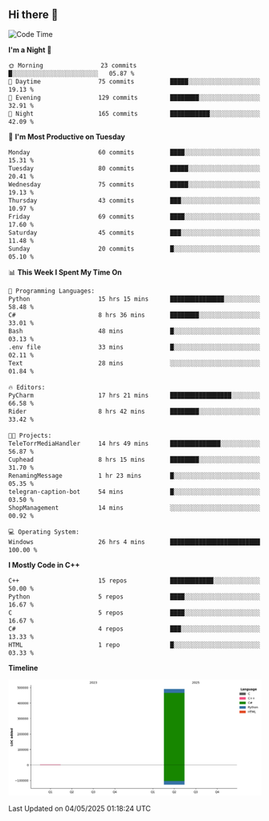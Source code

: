 ## Hi there 👋

<!--
**wxrstvrsn/wxrstvrsn** is a ✨ _special_ ✨ repository because its `README.md` (this file) appears on your GitHub profile.

Here are some ideas to get you started:

- 🔭 I’m currently working on ...
- 🌱 I’m currently learning ...
- 👯 I’m looking to collaborate on ...
- 🤔 I’m looking for help with ...
- 💬 Ask me about ...
- 📫 How to reach me: ...
- 😄 Pronouns: ...
- ⚡ Fun fact: ...
-->
<!--START_SECTION:waka-->
![Code Time](http://img.shields.io/badge/Code%20Time-89%20hrs%2057%20mins-blue)

**I'm a Night 🦉** 

```text
🌞 Morning                23 commits          █░░░░░░░░░░░░░░░░░░░░░░░░   05.87 % 
🌆 Daytime                75 commits          █████░░░░░░░░░░░░░░░░░░░░   19.13 % 
🌃 Evening                129 commits         ████████░░░░░░░░░░░░░░░░░   32.91 % 
🌙 Night                  165 commits         ███████████░░░░░░░░░░░░░░   42.09 % 
```
📅 **I'm Most Productive on Tuesday** 

```text
Monday                   60 commits          ████░░░░░░░░░░░░░░░░░░░░░   15.31 % 
Tuesday                  80 commits          █████░░░░░░░░░░░░░░░░░░░░   20.41 % 
Wednesday                75 commits          █████░░░░░░░░░░░░░░░░░░░░   19.13 % 
Thursday                 43 commits          ███░░░░░░░░░░░░░░░░░░░░░░   10.97 % 
Friday                   69 commits          ████░░░░░░░░░░░░░░░░░░░░░   17.60 % 
Saturday                 45 commits          ███░░░░░░░░░░░░░░░░░░░░░░   11.48 % 
Sunday                   20 commits          █░░░░░░░░░░░░░░░░░░░░░░░░   05.10 % 
```


📊 **This Week I Spent My Time On** 

```text
💬 Programming Languages: 
Python                   15 hrs 15 mins      ███████████████░░░░░░░░░░   58.48 % 
C#                       8 hrs 36 mins       ████████░░░░░░░░░░░░░░░░░   33.01 % 
Bash                     48 mins             █░░░░░░░░░░░░░░░░░░░░░░░░   03.13 % 
.env file                33 mins             █░░░░░░░░░░░░░░░░░░░░░░░░   02.11 % 
Text                     28 mins             ░░░░░░░░░░░░░░░░░░░░░░░░░   01.84 % 

🔥 Editors: 
PyCharm                  17 hrs 21 mins      █████████████████░░░░░░░░   66.58 % 
Rider                    8 hrs 42 mins       ████████░░░░░░░░░░░░░░░░░   33.42 % 

🐱‍💻 Projects: 
TeleTorrMediaHandler     14 hrs 49 mins      ██████████████░░░░░░░░░░░   56.87 % 
Cuphead                  8 hrs 15 mins       ████████░░░░░░░░░░░░░░░░░   31.70 % 
RenamingMessage          1 hr 23 mins        █░░░░░░░░░░░░░░░░░░░░░░░░   05.35 % 
telegran-caption-bot     54 mins             █░░░░░░░░░░░░░░░░░░░░░░░░   03.50 % 
ShopManagement           14 mins             ░░░░░░░░░░░░░░░░░░░░░░░░░   00.92 % 

💻 Operating System: 
Windows                  26 hrs 4 mins       █████████████████████████   100.00 % 
```

**I Mostly Code in C++** 

```text
C++                      15 repos            ████████████░░░░░░░░░░░░░   50.00 % 
Python                   5 repos             ████░░░░░░░░░░░░░░░░░░░░░   16.67 % 
C                        5 repos             ████░░░░░░░░░░░░░░░░░░░░░   16.67 % 
C#                       4 repos             ███░░░░░░░░░░░░░░░░░░░░░░   13.33 % 
HTML                     1 repo              █░░░░░░░░░░░░░░░░░░░░░░░░   03.33 % 
```



**Timeline**

![Lines of Code chart](https://raw.githubusercontent.com/wxrstvrsn/wxrstvrsn/main/assets/bar_graph.png)


 Last Updated on 04/05/2025 01:18:24 UTC
<!--END_SECTION:waka-->
